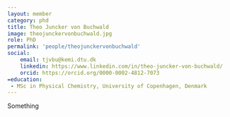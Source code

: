 ```yaml
---
layout: member
category: phd
title: Theo Juncker von Buchwald
image: theojunckervonbuchwald.jpg
role: PhD
permalink: 'people/theojunckervonbuchwald'
social:
    email: tjvbu@kemi.dtu.dk 
    linkedin: https://www.linkedin.com/in/theo-juncker-von-buchwald/
    orcid: https://orcid.org/0000-0002-4812-7073
=education:
 - MSc in Physical Chemistry, University of Copenhagen, Denmark
---
```


Something
